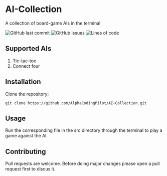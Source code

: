 # AI-Collection
A collection of board-game AIs in the terminal

![GitHub last commit](https://img.shields.io/github/last-commit/AlphaCodingPilot/AI-Collection) ![GitHub issues](https://img.shields.io/github/issues-raw/AlphaCodingPilot/AI-Collection) ![Lines of code](https://img.shields.io/tokei/lines/github/AlphaCodingPilot/AI-Collection?label=lines%20of%20code)

## Supported AIs
1. Tic-tac-toe
2. Connect four

## Installation
Clone the repository:
```
git clone https://github.com/AlphaCodingPilot/AI-Collection.git
```
## Usage
Run the corresponding file in the src directory through the terminal to play a game against the AI.

## Contributing
Pull requests are welcome. Before doing major changes please open a pull request first to discus it.
